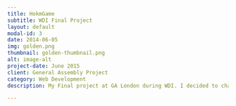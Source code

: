 ```yaml
---
title: HokmGame
subtitle: WDI Final Project
layout: default
modal-id: 3
date: 2014-06-05
img: golden.png
thumbnail: golden-thumbnail.png
alt: image-alt
project-date: June 2015
client: General Assembly Project
category: Web Development
description: My Final project at GA London during WDI. I decided to challenge my programming skills to create a game which is well known in Iran as Hokm. The game is also known as court piece in other countries. The game is played with a full standard deck of 52 cards by four players in fixed partnerships, sitting crosswise. A player is chosen at random to be the trump-caller. Having received the first five cards, this player announces the trump suit. The trump-caller leads to the first hand. In hand-play the normal whist rules apply - Players must follow suit if possible, and the highest trump, or the highest card of the suit led, takes the hand. The winner of a hand leads to the next hand. The party that wins seven or more hands wins the round and another round will begin until a team has won seven rounds which results in the game finishing. TECHNOLOGIES - Backbone.JS, Ruby on Rails, JQuery, AJAX, HTML, CSS (SCSS)

---
```

